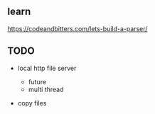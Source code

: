 ## learn

https://codeandbitters.com/lets-build-a-parser/

## TODO

- local http file server

  - future
  - multi thread

- copy files
